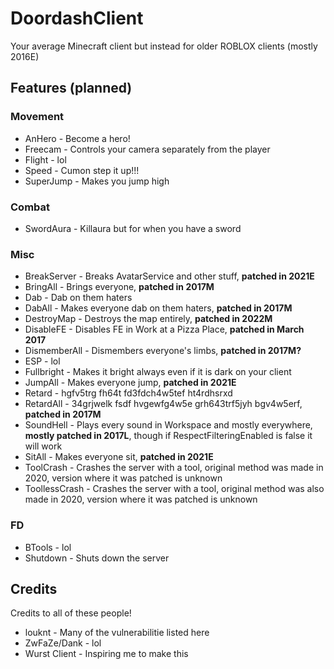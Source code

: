 # DoordashClient
Your average Minecraft client but instead for older ROBLOX clients (mostly 2016E)
## Features (planned)
### Movement
* AnHero - Become a hero!
* Freecam - Controls your camera separately from the player
* Flight - lol
* Speed - Cumon step it up!!!
* SuperJump - Makes you jump high
### Combat
* SwordAura - Killaura but for when you have a sword
### Misc
* BreakServer - Breaks AvatarService and other stuff, **patched in 2021E**
* BringAll - Brings everyone, **patched in 2017M**
* Dab - Dab on them haters
* DabAll - Makes everyone dab on them haters, **patched in 2017M**
* DestroyMap - Destroys the map entirely, **patched in 2022M**
* DisableFE - Disables FE in Work at a Pizza Place, **patched in March 2017**
* DismemberAll - Dismembers everyone's limbs, **patched in 2017M?**
* ESP - lol
* Fullbright - Makes it bright always even if it is dark on your client
* JumpAll - Makes everyone jump, **patched in 2021E**
* Retard - hgfv5trg fh64t fd3fdch4w5tef ht4rdhsrxd
* RetardAll - 34grjwelk fsdf hvgewfg4w5e grh643trf5jyh bgv4w5erf, **patched in 2017M**
* SoundHell - Plays every sound in Workspace and mostly everywhere, **mostly patched in 2017L**, though if RespectFilteringEnabled is false it will work
* SitAll - Makes everyone sit, **patched in 2021E**
* ToolCrash - Crashes the server with a tool, original method was made in 2020, version where it was patched is unknown
* ToollessCrash - Crashes the server with a tool, original method was also made in 2020, version where it was patched is unknown
### FD
* BTools - lol
* Shutdown - Shuts down the server
## Credits
Credits to all of these people!
* louknt - Many of the vulnerabilitie listed here
* ZwFaZe/Dank - lol
* Wurst Client - Inspiring me to make this
